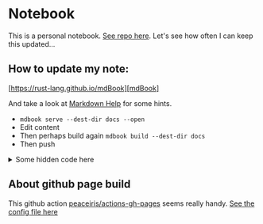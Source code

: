 # Notebook

This is a personal notebook. [See repo here][repo].
Let's see how often I can keep this updated...

## How to update my note:
[https://rust-lang.github.io/mdBook][mdBook]

And take a look at [Markdown Help][mdHelp] for some hints.

* `mdbook serve --dest-dir docs --open`
* Edit content
* Then perhaps build again `mdbook build --dest-dir docs`
* Then push 

<details>
<summary>Some hidden code here</summary>

```rust
use warp::Filter;

#[tokio::main]
async fn main() {
    let routes = warp::any().map(|| "Hello, World!");
    warp::serve(routes).run(([127, 0, 0, 1], 3030)).await;
}
```
</details>

## About github page build
This github action [peaceiris/actions-gh-pages][github action] seems really handy.
[See the config file here](https://github.com/liufuyang/note/actions/workflows/gh-pages.yml)


[repo]: https://github.com/liufuyang/note
[mdBook]: https://rust-lang.github.io/mdBook
[mdHelp]: https://github.com/adam-p/markdown-here/wiki/Markdown-Cheatsheet
[github action]: https://github.com/peaceiris/actions-gh-pages